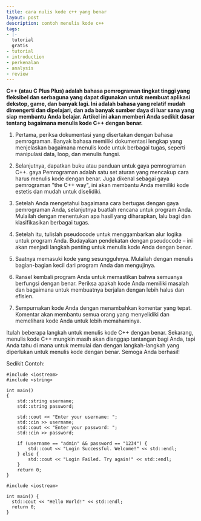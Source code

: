 ```yaml
---
title: cara nulis kode c++ yang benar
layout: post
description: contoh menulis kode c++
tags:
- |-
  tutorial
  gratis
- tutorial
- introduction
- perkenalan
- analysis
- review
---
```


**C++ (atau C Plus Plus) adalah bahasa pemrograman tingkat tinggi yang fleksibel dan serbaguna yang dapat digunakan untuk membuat aplikasi dekstop, game, dan banyak lagi. Ini adalah bahasa yang relatif mudah dimengerti dan dipelajari, dan ada banyak sumber daya di luar sana yang siap membantu Anda belajar. Artikel ini akan memberi Anda sedikit dasar tentang bagaimana menulis kode C++ dengan benar.**

1. Pertama, periksa dokumentasi yang disertakan dengan bahasa pemrograman. Banyak bahasa memiliki dokumentasi lengkap yang menjelaskan bagaimana menulis kode untuk berbagai tugas, seperti manipulasi data, loop, dan menulis fungsi.

2. Selanjutnya, dapatkan buku atau panduan untuk gaya pemrograman C++. gaya Pemrograman adalah satu set aturan yang mencakup cara harus menulis kode dengan benar. Juga dikenal sebagai gaya pemrograman "the C++ way", ini akan membantu Anda memiliki kode estetis dan mudah untuk diselidiki.

3. Setelah Anda mengetahui bagaimana cara bertugas dengan gaya pemrograman Anda, selanjutnya buatlah rencana untuk program Anda. Mulailah dengan menentukan apa hasil yang diharapkan, lalu bagi dan klasifikasikan berbagai tugas.

4. Setelah itu, tulislah pseudocode untuk menggambarkan alur logika untuk program Anda. Budayakan pendekatan dengan pseudocode – ini akan menjadi langkah penting untuk menulis kode Anda dengan benar.

5. Saatnya memasuki kode yang sesungguhnya. Mulailah dengan menulis bagian-bagian kecil dari program Anda dan mengujinya.

6. Ransel kembali program Anda untuk memastikan bahwa semuanya berfungsi dengan benar. Periksa apakah kode Anda memiliki masalah dan bagaimana untuk membuatnya berjalan dengan lebih halus dan efisien.

7. Sempurnakan kode Anda dengan menambahkan komentar yang tepat. Komentar akan membantu semua orang yang menyelidiki dan memelihara kode Anda untuk lebih memahaminya.

Itulah beberapa langkah untuk menulis kode C++ dengan benar. Sekarang, menulis kode C++ mungkin masih akan dianggap tantangan bagi Anda, tapi Anda tahu di mana untuk memulai dan dengan langkah-langkah yang diperlukan untuk menulis kode dengan benar. Semoga Anda berhasil!

Sedikit Contoh:
```
#include <iostream>
#include <string>

int main()
{
    std::string username;
    std::string password;
    
    std::cout << "Enter your username: ";
    std::cin >> username;
    std::cout << "Enter your password: ";
    std::cin >> password;

    if (username == "admin" && password == "1234") {
        std::cout << "Login Successful. Welcome!" << std::endl;
    } else {
        std::cout << "Login Failed. Try again!" << std::endl;
    }   
    return 0;
}
```
```
#include <iostream>

int main() {
  std::cout << "Hello World!" << std::endl;
  return 0;
}
```
